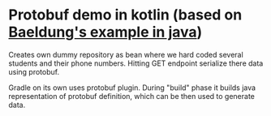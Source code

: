 # Protobuf demo in kotlin (based on [Baeldung's example in java](https://www.baeldung.com/spring-rest-api-with-protocol-buffers))

Creates own dummy repository as bean where we hard coded several students and their phone numbers. Hitting GET endpoint serialize there data using protobuf.

Gradle on its own uses protobuf plugin. During "build" phase it builds java representation of protobuf definition, which can be then used to generate data.

